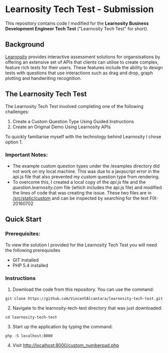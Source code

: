 # Learnosity Tech Test - Submission

This repository contains code I modified for the **Learnosity Business Development Engineer Tech Test** ("Learnosity Tech Test" for short).

## Background
[Learnosity](https://www.learnosity.com) provides interactive assessment solutions for organsisations by offering an extensive set of APIs that clients can utilise to create complex, feature rich tests for their users.  These features include the ability to design tests with questions that use interactions such as drag and drop, graph plotting and handwriting recognition.

## The Learnosity Tech Test 
The Learnosity Tech Test involved completing one of the following challenges:

1. Create a Custom Question Type Using Guided Instructions
2. Create an Original Demo Using Learnosity APIs

To quickly familiarise myself with the technology behind Learnosity I chose option 1.

### Important Notes:
* The example custom question types under the /examples directory did not work on my local machine.  This was due to a javascript error in the api.js file that also prevented my custom question type from rendering.
* To overcome this, I created a local copy of the *api.js* file and the *question.learnosity.com* file (which includes the api.js file) and modified the lines of code that was creating the issue.  These two files are in [/src/static/custom](https://github.com/VincentAlcantara/learnosity-tech-test/tree/master/src/static/custom) and can be inspected by searching for the text FIX-20160702

## Quick Start
### Prerequisites:
To view the solution I provided for the Learnosity Tech Test you will need the following prerequisites
* GIT installed
* PHP 5.4 installed

### Instructions
1. Download the code from this repository.  You can use the command:

  ```
  git clone https://github.com/VincentAlcantara/learnosity-tech-test.git
  ```
2. Navigate to the learnosity-tech-test directory that was just downloaded:
  
  ```
  cd learnosity-tech-test
  ```
3. Start up the application by typing the command: 
  
  ```
  php -S localhost:8000
  ```
4. Visit [http://localhost:8000/custom_numberpad.php](http://localhost:8000/custom_numberpad.php)


